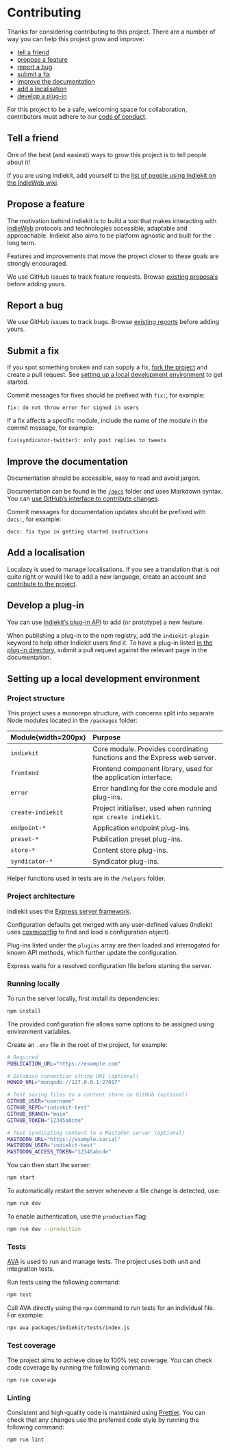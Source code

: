 # Contributing

Thanks for considering contributing to this project. There are a number of way you can help this project grow and improve:

- [tell a friend](#tell-a-friend)
- [propose a feature](#propose-a-feature)
- [report a bug](#report-a-bug)
- [submit a fix](#submit-a-fix)
- [improve the documentation](#improve-the-documentation)
- [add a localisation](#add-a-localisation)
- [develop a plug-in](#develop-a-plug-in)

For this project to be a safe, welcoming space for collaboration, contributors must adhere to our [code of conduct](https://github.com/getindiekit/.github/blob/main/CODE_OF_CONDUCT.md).

## Tell a friend

One of the best (and easiest) ways to grow this project is to tell people about it!

If you are using Indiekit, add yourself to the [list of people using Indiekit on the IndieWeb wiki](https://indieweb.org/Indiekit#People_using_it).

## Propose a feature

The motivation behind Indiekit is to build a tool that makes interacting with [IndieWeb](https://indieweb.org) protocols and technologies accessible, adaptable and approachable. Indiekit also aims to be platform agnostic and built for the long term.

Features and improvements that move the project closer to these goals are strongly encouraged.

We use GitHub issues to track feature requests. Browse [existing proposals](https://github.com/getindiekit/indiekit/issues?q=is%3Aissue+label%3Aenhancement) before adding yours.

## Report a bug

We use GitHub issues to track bugs. Browse [existing reports](https://github.com/getindiekit/indiekit/issues?q=is%3Aissue+label%3Abug) before adding yours.

## Submit a fix

If you spot something broken and can supply a fix, [fork the project](https://github.com/getindiekit/indiekit/fork) and create a pull request. See [setting up a local development environment](#setting-up-a-local-development-environment) to get started.

Commit messages for fixes should be prefixed with `fix:`, for example:

`fix: do not throw error for signed in users`

If a fix affects a specific module, include the name of the module in the commit message, for example:

`fix(syndicator-twitter): only post replies to tweets`

## Improve the documentation

Documentation should be accessible, easy to read and avoid jargon.

Documentation can be found in the [`/docs`](https://github.com/getindiekit/indiekit/tree/main/docs) folder and uses Markdown syntax. You can [use GitHub’s interface to contribute changes](https://docs.github.com/en/repositories/working-with-files/managing-files/editing-files#editing-files-in-another-users-repository).

Commit messages for documentation updates should be prefixed with `docs:`, for example:

`docs: fix typo in getting started instructions`

## Add a localisation

Localazy is used to manage localisations. If you see a translation that is not quite right or would like to add a new language, create an account and [contribute to the project](https://localazy.com/p/indiekit).

## Develop a plug-in

You can use [Indiekit’s plug-in API](plugins/api/index.md) to add (or prototype) a new feature.

When publishing a plug-in to the npm registry, add the `indiekit-plugin` keyword to help other Indiekit users find it. To have a plug-in listed [in the plug-in directory](https://getindiekit.com/plugins/), submit a pull request against the relevant page in the documentation.

## Setting up a local development environment

### Project structure

This project uses a monorepo structure, with concerns split into separate Node modules located in the `/packages` folder:

| Module{width=200px} | Purpose |
| :----- | :------ |
| `indiekit` | Core module. Provides coordinating functions and the Express web server. |
| `frontend` | Frontend component library, used for the application interface. |
| `error` | Error handling for the core module and plug-ins. |
| `create-indiekit` | Project initialiser, used when running `npm create indiekit`. |
| `endpoint-*` | Application endpoint plug-ins. |
| `preset-*` | Publication preset plug-ins. |
| `store-*` | Content store plug-ins. |
| `syndicator-*` | Syndicator plug-ins. |

Helper functions used in tests are in the `/helpers` folder.

### Project architecture

Indiekit uses the [Express server framework](https://expressjs.com).

Configuration defaults get merged with any user-defined values (Indiekit uses [cosmiconfig](https://github.com/cosmiconfig/cosmiconfig) to find and load a configuration object).

Plug-ins listed under the `plugins` array are then loaded and interrogated for known API methods, which further update the configuration.

Express waits for a resolved configuration file before starting the server.

### Running locally

To run the server locally, first install its dependencies:

```sh
npm install
```

The provided configuration file allows some options to be assigned using environment variables.

Create an `.env` file in the root of the project, for example:

```sh
# Required
PUBLICATION_URL="https://example.com"

# Database connection string URI (optional)
MONGO_URL="mongodb://127.0.0.1:27017"

# Test saving files to a content store on GitHub (optional)
GITHUB_USER="username"
GITHUB_REPO="indiekit-test"
GITHUB_BRANCH="main"
GITHUB_TOKEN="12345abcde"

# Test syndicating content to a Mastodon server (optional)
MASTODON_URL="https://example.social"
MASTODON_USER="indiekit-test"
MASTODON_ACCESS_TOKEN="12345abcde"
```

You can then start the server:

```sh
npm start
```

To automatically restart the server whenever a file change is detected, use:

```sh
npm run dev
```

To enable authentication, use the `production` flag:

```sh
npm run dev --production
```

### Tests

[AVA](https://github.com/avajs/ava) is used to run and manage tests. The project uses both unit and integration tests.

Run tests using the following command:

```sh
npm test
```

Call AVA directly using the `npx` command to run tests for an individual file. For example:

```sh
npx ava packages/indiekit/tests/index.js
```

### Test coverage

The project aims to achieve close to 100% test coverage. You can check code coverage by running the following command:

```sh
npm run coverage
```

### Linting

Consistent and high-quality code is maintained using [Prettier](https://prettier.io). You can check that any changes use the preferred code style by running the following command:

```sh
npm run lint
```
